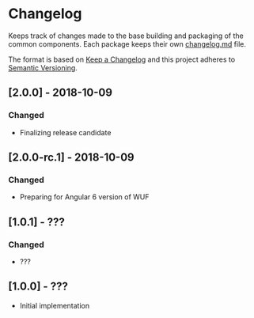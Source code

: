 # Changelog
Keeps track of changes made to the base building and packaging of the common components. Each package keeps their own [changelog.md](http://keepachangelog.com/en/1.0.0/) file.

The format is based on [Keep a Changelog](http://keepachangelog.com/en/1.0.0/)
and this project adheres to [Semantic Versioning](http://semver.org/spec/v2.0.0.html).


## [2.0.0] - 2018-10-09
### Changed
- Finalizing release candidate

## [2.0.0-rc.1] - 2018-10-09
### Changed
- Preparing for Angular 6 version of WUF

## [1.0.1] - ???
### Changed
- ???

## [1.0.0] - ???
* Initial implementation
